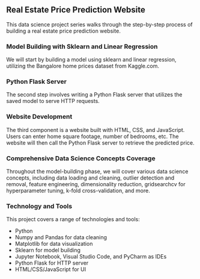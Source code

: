 ## Real Estate Price Prediction Website

This data science project series walks through the step-by-step process of building a real estate price prediction website.

### Model Building with Sklearn and Linear Regression

We will start by building a model using sklearn and linear regression, utilizing the Bangalore home prices dataset from Kaggle.com.

### Python Flask Server

The second step involves writing a Python Flask server that utilizes the saved model to serve HTTP requests.

### Website Development

The third component is a website built with HTML, CSS, and JavaScript. Users can enter home square footage, number of bedrooms, etc. The website will then call the Python Flask server to retrieve the predicted price.

### Comprehensive Data Science Concepts Coverage

Throughout the model-building phase, we will cover various data science concepts, including data loading and cleaning, outlier detection and removal, feature engineering, dimensionality reduction, gridsearchcv for hyperparameter tuning, k-fold cross-validation, and more.

### Technology and Tools

This project covers a range of technologies and tools:

- Python
- Numpy and Pandas for data cleaning
- Matplotlib for data visualization
- Sklearn for model building
- Jupyter Notebook, Visual Studio Code, and PyCharm as IDEs
- Python Flask for HTTP server
- HTML/CSS/JavaScript for UI

